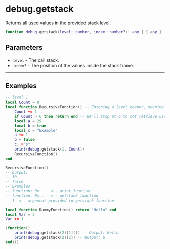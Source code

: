 # debug.getstack

Returns all used values in the provided stack level.

```lua
function debug.getstack(level: number, index: number?): any | { any }
```

## Parameters

* `level` - The call stack.
* `index?` - The position of the values inside the stack frame.

***

## Examples

```lua
-- level 1
local Count = 0
local function RecursiveFunction() -- Entering a level deeper, meaning we can call using level 2 in this function
    Count += 1
    if Count > 6 then return end -- We'll stop at 6 to not retrieve useless information for our example
    local a = 29
    local b = true
    local c = "Example"
    a += 1
    b = false
    c..="s"
    print(debug.getstack(1, Count))
    RecursiveFunction()
end

RecursiveFunction()
-- Output:
-- 30
-- false
-- Examples
-- function: 0x...  <-- print function
-- function: 0x...  <-- getstack function
-- 1  <-- argument provided to getstack function
```

```lua
local function DummyFunction() return "Hello" end
local Var = 5
Var += 1

(function()
    print(debug.getstack(2)[1]()) -- Output: Hello
    print(debug.getstack(2)[2]) -- Output: 6
end)()
```
